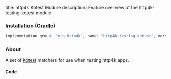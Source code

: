 title: http4k Kotest Module
description: Feature overview of the http4k-testing-kotest module

### Installation (Gradle)

```groovy
implementation group: "org.http4k", name: "http4k-testing-kotest", version: "4.9.1.0"
```

### About

A set of [Kotest] matchers for use when testing http4k apps.

#### Code [<img class="octocat"/>](https://github.com/http4k/http4k/blob/docs_reorg/src/docs/reference/kotest/example.kt)

<script src="https://gist-it.appspot.com/https://github.com/http4k/http4k/blob/docs_reorg/src/docs/reference/kotest/example.kt"></script>

[http4k]: https://http4k.org
[kotest]: https://github.com/kotest/kotest
